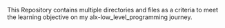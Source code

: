 This Repository contains multiple directories and files as a criteria to meet the learning objective on my alx-low_level_programming journey.

